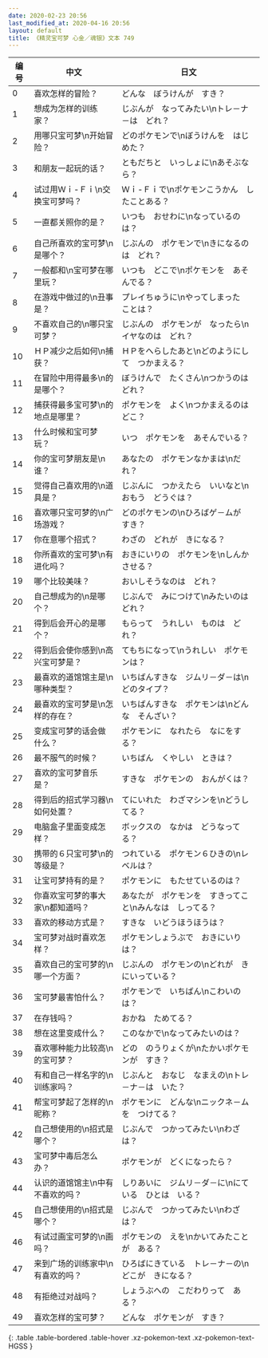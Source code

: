 ```yaml
---
date: 2020-02-23 20:56
last_modified_at: 2020-04-16 20:56
layout: default
title: 《精灵宝可梦 心金／魂银》文本 749
---
```

| 编号 | 中文 | 日文 |
| ---- | ---- | ---- |
| 0 | 喜欢怎样的冒险？ | どんな　ぼうけんが　すき？ |
| 1 | 想成为怎样的训练家？ | じぶんが　なってみたい\nトレ－ナ－は　どれ？ |
| 2 | 用哪只宝可梦\n开始冒险？ | どのポケモンで\nぼうけんを　はじめた？ |
| 3 | 和朋友一起玩的话？ | ともだちと　いっしょに\nあそぶなら？ |
| 4 | 试过用Ｗｉ-Ｆｉ\n交换宝可梦吗？ | Ｗｉ-Ｆｉで\nポケモンこうかん　したことある？ |
| 5 | 一直都关照你的是？ | いつも　おせわに\nなっているのは？ |
| 6 | 自己所喜欢的宝可梦\n是哪个？ | じぶんの　ポケモンで\nきになるのは　どれ？ |
| 7 | 一般都和\n宝可梦在哪里玩？ | いつも　どこで\nポケモンを　あそんでる？ |
| 8 | 在游戏中做过的\n丑事是？ | プレイちゅうに\nやってしまった　ことは？ |
| 9 | 不喜欢自己的\n哪只宝可梦？ | じぶんの　ポケモンが　なったら\nイヤなのは　どれ？ |
| 10 | ＨＰ减少之后如何\n捕获？ | ＨＰをへらしたあと\nどのようにして　つかまえる？ |
| 11 | 在冒险中用得最多\n的是哪个？ | ぼうけんで　たくさん\nつかうのは　どれ？ |
| 12 | 捕获得最多宝可梦\n的地点是哪里？ | ポケモンを　よく\nつかまえるのは　どこ？ |
| 13 | 什么时候和宝可梦玩？ | いつ　ポケモンを　あそんでいる？ |
| 14 | 你的宝可梦朋友是\n谁？ | あなたの　ポケモンなかまは\nだれ？ |
| 15 | 觉得自己喜欢用的\n道具是？ | じぶんに　つかえたら　いいなと\nおもう　どうぐは？ |
| 16 | 喜欢哪只宝可梦的\n广场游戏？ | どのポケモンの\nひろばゲ－ムが　すき？ |
| 17 | 你在意哪个招式？ | わざの　どれが　きになる？ |
| 18 | 你所喜欢的宝可梦\n有进化吗？ | おきにいりの　ポケモンを\nしんかさせる？ |
| 19 | 哪个比较美味？ | おいしそうなのは　どれ？ |
| 20 | 自己想成为的\n是哪个？ | じぶんで　みにつけて\nみたいのは　どれ？ |
| 21 | 得到后会开心的是哪个？ | もらって　うれしい　ものは　どれ？ |
| 22 | 得到后会使你感到\n高兴宝可梦是？ | てもちになって\nうれしい　ポケモンは？ |
| 23 | 最喜欢的道馆馆主是\n哪种类型？ | いちばんすきな　ジムリ－ダ－は\nどのタイプ？ |
| 24 | 最喜欢的宝可梦是\n怎样的存在？ | いちばんすきな　ポケモンは\nどんな　そんざい？ |
| 25 | 变成宝可梦的话会做什么？ | ポケモンに　なれたら　なにをする？ |
| 26 | 最不服气的时候？ | いちばん　くやしい　ときは？ |
| 27 | 喜欢的宝可梦音乐是？ | すきな　ポケモンの　おんがくは？ |
| 28 | 得到后的招式学习器\n如何处置？ | てにいれた　わざマシンを\nどうしてる？ |
| 29 | 电脑盒子里面变成怎样？ | ボックスの　なかは　どうなってる？ |
| 30 | 携带的６只宝可梦\n的等级是？ | つれている　ポケモン６ひきの\nレベルは？ |
| 31 | 让宝可梦持有的是？ | ポケモンに　もたせているのは？ |
| 32 | 你喜欢宝可梦的事大家\n都知道吗？ | あなたが　ポケモンを　すきってこと\nみんなは　しってる？ |
| 33 | 喜欢的移动方式是？ | すきな　いどうほうほうは？ |
| 34 | 宝可梦对战时喜欢怎样？ | ポケモンしょうぶで　おきにいりは？ |
| 35 | 喜欢自己的宝可梦的\n哪一个方面？ | じぶんの　ポケモンの\nどれが　きにいっている？ |
| 36 | 宝可梦最害怕什么？ | ポケモンで　いちばん\nこわいのは？ |
| 37 | 在存钱吗？ | おかね　ためてる？ |
| 38 | 想在这里变成什么？ | このなかで\nなってみたいのは？ |
| 39 | 喜欢哪种能力比较高\n的宝可梦？ | どの　のうりょくが\nたかいポケモンが　すき？ |
| 40 | 有和自己一样名字的\n训练家吗？ | じぶんと　おなじ　なまえの\nトレ－ナ－は　いた？ |
| 41 | 帮宝可梦起了怎样的\n昵称？ | ポケモンに　どんな\nニックネ－ムを　つけてる？ |
| 42 | 自己想使用的\n招式是哪个？ | じぶんで　つかってみたい\nわざは？ |
| 43 | 宝可梦中毒后怎么办？ | ポケモンが　どくになったら？ |
| 44 | 认识的道馆馆主\n中有不喜欢的吗？ | しりあいに　ジムリ－ダ－に\nにている　ひとは　いる？ |
| 45 | 自己想使用的\n招式是哪个？ | じぶんで　つかってみたい\nわざは？ |
| 46 | 有试过画宝可梦的\n画吗？ | ポケモンの　えを\nかいてみたことが　ある？ |
| 47 | 来到广场的训练家中\n有喜欢的吗？ | ひろばにきている　トレ－ナ－の\nどこが　きになる？ |
| 48 | 有拒绝过对战吗？ | しょうぶへの　こだわりって　ある？ |
| 49 | 喜欢怎样的宝可梦？ | どんな　ポケモンが　すき？ |
{: .table .table-bordered .table-hover .xz-pokemon-text .xz-pokemon-text-HGSS }
